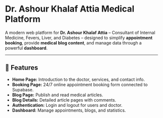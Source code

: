 # Dr. Ashour Khalaf Attia Medical Platform

A modern web platform for **Dr. Ashour Khalaf Attia** – Consultant of Internal Medicine, Fevers, Liver, and Diabetes – designed to simplify **appointment booking**, provide **medical blog content**, and manage data through a powerful **dashboard**.

---

## 🚀 Features

- **Home Page:** Introduction to the doctor, services, and contact info.
- **Booking Page:** 24/7 online appointment booking form connected to Supabase.
- **Blog Page:** Publish and read medical articles.
- **Blog Details:** Detailed article pages with comments.
- **Authentication:** Login and logout for users and doctor.
- **Dashboard:** Manage appointments, blogs, and statistics.

